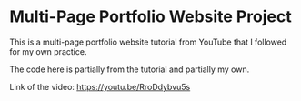# Multi-Page Portfolio Website Project
This is a multi-page portfolio website tutorial from YouTube that I followed for my own practice. 

The code here is partially from the tutorial and partially my own.

Link of the video: https://youtu.be/RroDdybvu5s
